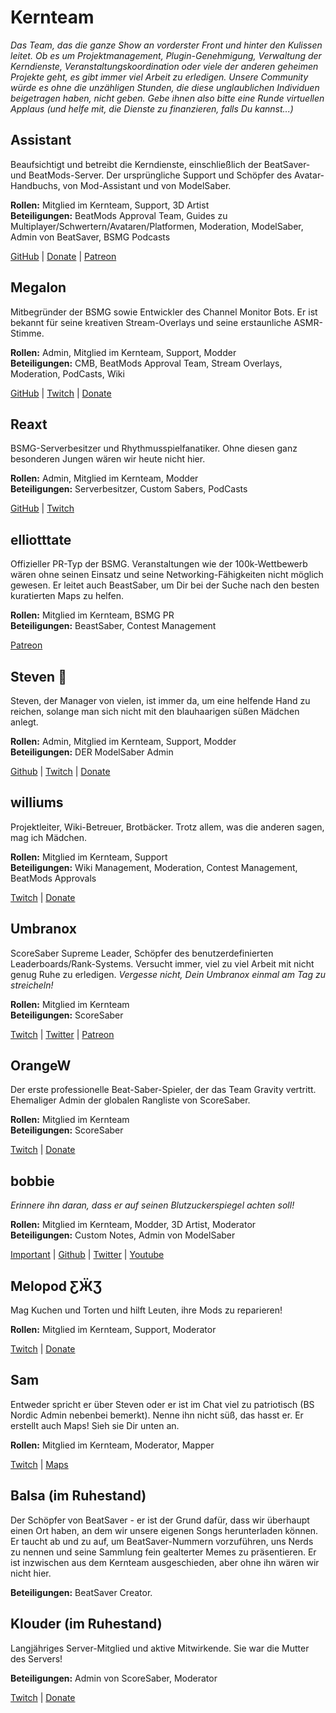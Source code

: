 # Kernteam
_Das Team, das die ganze Show an vorderster Front und hinter den Kulissen leitet. Ob es um Projektmanagement, Plugin-Genehmigung, Verwaltung der Kerndienste, Veranstaltungskoordination oder viele der anderen geheimen Projekte geht, es gibt immer viel Arbeit zu erledigen. Unsere Community würde es ohne die unzähligen Stunden, die diese unglaublichen Individuen beigetragen haben, nicht geben. Gebe ihnen also bitte eine Runde virtuellen Applaus (und helfe mit, die Dienste zu finanzieren, falls Du kannst...)_

## Assistant
Beaufsichtigt und betreibt die Kerndienste, einschließlich der BeatSaver- und BeatMods-Server. Der ursprüngliche Support und Schöpfer des Avatar-Handbuchs, von Mod-Assistant und von ModelSaber.

**Rollen:** Mitglied im Kernteam, Support, 3D Artist  
**Beteiligungen:** BeatMods Approval Team, Guides zu Multiplayer/Schwertern/Avataren/Platformen, Moderation, ModelSaber, Admin von BeatSaver, BSMG Podcasts

[GitHub](https://github.com/Assistant) | [Donate](https://bs.assistant.moe/Donate) | [Patreon](https://www.patreon.com/AssistantMoe)

## Megalon
Mitbegründer der BSMG sowie Entwickler des Channel Monitor Bots. Er ist bekannt für seine kreativen Stream-Overlays und seine erstaunliche ASMR-Stimme.

**Rollen:** Admin, Mitglied im Kernteam, Support, Modder  
**Beteiligungen:** CMB, BeatMods Approval Team, Stream Overlays, Moderation, PodCasts, Wiki

[GitHub](https://github.com/megalon) | [Twitch](https://twitch.tv/megalonttv) | [Donate](https://ko-fi.com/megalon)

## Reaxt
BSMG-Serverbesitzer und Rhythmusspielfanatiker. Ohne diesen ganz besonderen Jungen wären wir heute nicht hier.

**Rollen:** Admin, Mitglied im Kernteam, Modder  
**Beteiligungen:** Serverbesitzer, Custom Sabers, PodCasts

[GitHub](https://github.com/reaxt) | [Twitch](https://twitch.tv/reaxt)

## elliotttate
Offizieller PR-Typ der BSMG. Veranstaltungen wie der 100k-Wettbewerb wären ohne seinen Einsatz und seine Networking-Fähigkeiten nicht möglich gewesen. Er leitet auch BeastSaber, um Dir bei der Suche nach den besten kuratierten Maps zu helfen.

**Rollen:** Mitglied im Kernteam, BSMG PR  
**Beteiligungen:** BeastSaber, Contest Management

[Patreon](https://www.patreon.com/beastsaber)

## Steven 🎀
Steven, der Manager von vielen, ist immer da, um eine helfende Hand zu reichen, solange man sich nicht mit den blauhaarigen süßen Mädchen anlegt.

**Rollen:** Admin, Mitglied im Kernteam, Support, Modder  
**Beteiligungen:** DER ModelSaber Admin

[Github](https://github.com/DeadlyKitten) | [Twitch](https://www.twitch.tv/steventhecat)  | [Donate](https://streamlabs.com/steventhecat)

## williums
Projektleiter, Wiki-Betreuer, Brotbäcker. Trotz allem, was die anderen sagen, mag ich Mädchen.

**Rollen:** Mitglied im Kernteam, Support  
**Beteiligungen:** Wiki Management, Moderation, Contest Management, BeatMods Approvals

[Twitch](https://www.twitch.tv/williums/) | [Donate](https://ko-fi.com/williums)

## Umbranox
ScoreSaber Supreme Leader, Schöpfer des benutzerdefinierten Leaderboards/Rank-Systems. Versucht immer, viel zu viel Arbeit mit nicht genug Ruhe zu erledigen. _Vergesse nicht, Dein Umbranox einmal am Tag zu streicheln!_

**Rollen:** Mitglied im Kernteam  
**Beteiligungen:** ScoreSaber

[Twitch](https://www.twitch.tv/umbranoxius) | [Twitter](https://twitter.com/Umbranoxus) | [Patreon](https://www.patreon.com/scoresaber)

## OrangeW
Der erste professionelle Beat-Saber-Spieler, der das Team Gravity vertritt. Ehemaliger Admin der globalen Rangliste von ScoreSaber.

**Rollen:** Mitglied im Kernteam  
**Beteiligungen:** ScoreSaber

[Twitch](https://twitch.tv/orangew2) | [Donate](https://streamlabs.com/orangew2)

## bobbie
_Erinnere ihn daran, dass er auf seinen Blutzuckerspiegel achten soll!_

**Rollen:** Mitglied im Kernteam, Modder, 3D Artist, Moderator  
**Beteiligungen:** Custom Notes, Admin von ModelSaber

[Important](https://i.imgur.com/REWmoI9.jpg) | [Github](https://github.com/legoandmars/) | [Twitter](https://twitter.com/vrbobbie) | [Youtube](https://www.youtube.com/channel/UCdpHoaYSHm2GwgvapMsXgsQ)

## Melopod ƸӜƷ
Mag Kuchen und Torten und hilft Leuten, ihre Mods zu reparieren!

**Rollen:** Mitglied im Kernteam, Support, Moderator

[Twitch](https://www.twitch.tv/mamamelo) | [Donate](https://streamlabs.com/mamamelo)

## Sam
Entweder spricht er über Steven oder er ist im Chat viel zu patriotisch (BS Nordic Admin nebenbei bemerkt). Nenne ihn nicht süß, das hasst er. Er erstellt auch Maps! Sieh sie Dir unten an.

**Rollen:** Mitglied im Kernteam, Moderator, Mapper

[Twitch](https://twitch.tv/justsamuelok) | [Maps](https://beatsaver.com/uploader/5cff0b7498cc5a672c850326)

## Balsa (im Ruhestand)
Der Schöpfer von BeatSaver - er ist der Grund dafür, dass wir überhaupt einen Ort haben, an dem wir unsere eigenen Songs herunterladen können. Er taucht ab und zu auf, um BeatSaver-Nummern vorzuführen, uns Nerds zu nennen und seine Sammlung fein gealterter Memes zu präsentieren. Er ist inzwischen aus dem Kernteam ausgeschieden, aber ohne ihn wären wir nicht hier.

**Beteiligungen:** BeatSaver Creator.

## Klouder (im Ruhestand)
Langjähriges Server-Mitglied und aktive Mitwirkende. Sie war die Mutter des Servers!

**Beteiligungen:** Admin von ScoreSaber, Moderator

[Twitch](https://www.twitch.tv/klouderrr) | [Donate](https://streamlabs.com/klouderrr)
